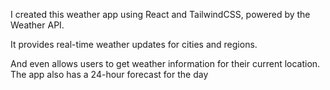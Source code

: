 I created this weather app using React and TailwindCSS, powered by the
Weather API.

It provides real-time weather updates for cities and regions.

And even allows users to get weather information for their
current location. The app also has a 24-hour forecast
for the day
